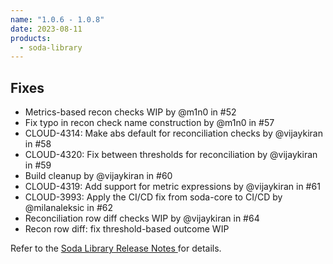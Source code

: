 ```yaml
---
name: "1.0.6 - 1.0.8"
date: 2023-08-11
products:
  - soda-library
---
```


## Fixes

* Metrics-based recon checks WIP by @m1n0 in #52
* Fix typo in recon check name construction by @m1n0 in #57
* CLOUD-4314: Make abs default for reconciliation checks by @vijaykiran in #58
* CLOUD-4320: Fix between thresholds for reconciliation by @vijaykiran in #59
* Build cleanup by @vijaykiran in #60
* CLOUD-4319: Add support for metric expressions by @vijaykiran in #61
* CLOUD-3993: Apply the CI/CD fix from soda-core to CI/CD by @milanaleksic in #62
* Reconciliation row diff checks WIP by @vijaykiran in #64
* Recon row diff: fix threshold-based outcome WIP

Refer to the <a href="https://github.com/sodadata/soda-library/releases" target="_blank">Soda Library Release Notes </a> for details.